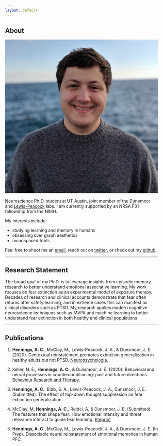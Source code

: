 ```yaml
---
layout: default
---
```


## About

<img class="profile-picture" src="face.jpg">

Neuroscience Ph.D. student at UT Austin, joint member of the [Dunsmoor](https://sites.utexas.edu/dunsmoorlab/) and [Lewis-Peacock](https://www.lewpealab.org/) labs. I am currently supported by an NRSA F31 fellowship from the NIMH.

My interests include:
- studying learning and memory in humans
- obsessing over graph aesthetics
- monospaced fonts

Feel free to shoot me an [email](mailto:achennings@utexas.edu), reach out on [twitter](https://twitter.com/gus_hennings), or check out my [github](https://github.com/achennings).

---

## Research Statement

The broad goal of my Ph.D. is to leverage insights from episodic memory research to better understand emotional associative learning. My work focuses on fear extinction as an experimental model of exposure therapy. Decades of research and clinical accounts demonstrate that fear often returns after safety learning, and in extreme cases this can manifest as clinical disorders such as PTSD. My research applies modern cognitive neuroscience techniques such as MVPA and machine learning to better understand fear extinction in both healthy and clinical populations

---

## Publications

1. **Hennings, A. C.**, McClay, M., Lewis-Peacock, J. A., & Dunsmoor, J. E. (2020). Contextual reinstatement promotes extinction generalization in healthy adults but not PTSD. [Neuropsychologia.](https://doi.org/10.1016/j.neuropsychologia.2020.107573)

2. Keller, N. E., **Hennings, A. C.**, & Dunsmoor, J. E. (2020). Behavioral and neural processes in counterconditioning: past and future directions. [Behaviour Research and Therapy.](https://doi.org/10.1016/j.brat.2019.103532)

3. **Hennings, A. C.**, Bibb, S. A., Lewis-Peacock, J. A., Dunsmoor, J. E. (Submitted). The effect of top-down thought suppression on fear extinction generalization.

4. McClay, M, **Hennings, A. C.**, Reidel, A, & Dunsmoor, J. E. (Submitted). The features that shape fear: How emotional intensity and threat relevance interact to guide fear learning. [Preprint](https://doi.org/10.31234/osf.io/ckf8d)

5. **Hennings, A. C.**, McClay, M., Lewis-Peacock, J. A., & Dunsmoor, J. E. (In Prep). Dissociable neural reinstatement of emotional memories in human PFC.